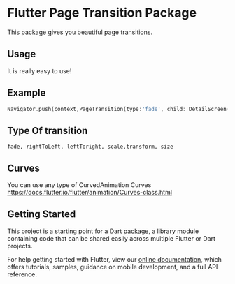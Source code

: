 # Flutter Page Transition Package

This package gives you beautiful page transitions. 

## Usage 
It is really easy to use! 

## Example 

```dart 
Navigator.push(context,PageTransition(type:'fade', child: DetailScreen())); 
```
## Type Of transition
`fade, rightToLeft, leftToright, scale,transform, size`

## Curves 
You can use any type of CurvedAnimation Curves
https://docs.flutter.io/flutter/animation/Curves-class.html 


## Getting Started

This project is a starting point for a Dart
[package](https://flutter.io/developing-packages/),
a library module containing code that can be shared easily across
multiple Flutter or Dart projects.

For help getting started with Flutter, view our 
[online documentation](https://flutter.io/docs), which offers tutorials, 
samples, guidance on mobile development, and a full API reference.

